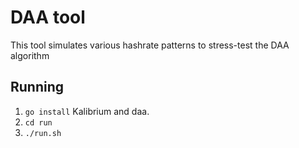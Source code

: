 # DAA tool

This tool simulates various hashrate patterns to stress-test the DAA algorithm 

## Running

1. `go install` Kalibrium and daa.
2. `cd run`
3. `./run.sh`


